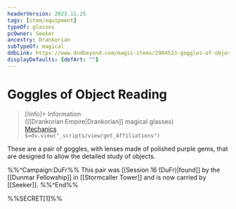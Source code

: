 ```yaml
---
headerVersion: 2023.11.25
tags: [item/equipment]
typeOf: glasses
pcOwner: Seeker
ancestry: Drankorian
subTypeOf: magical
ddbLink: https://www.dndbeyond.com/magic-items/2984533-goggles-of-object-reading
displayDefaults: {defArt: ""}
---
```

# Goggles of Object Reading
>[!info]+ Information  
> ([[Drankorian Empire|Drankorian]] magical glasses)  
> [Mechanics](https://www.dndbeyond.com/magic-items/2984533-goggles-of-object-reading)  
> `$=dv.view("_scripts/view/get_Affiliations")`

These are a pair of goggles, with lenses made of polished purple gems, that are designed to allow the detailed study of objects. 

%%^Campaign:DuFr%%
This pair was [[Session 16 (DuFr)|found]] by the [[Dunmar Fellowship]] in [[Stormcaller Tower]] and is now carried by [[Seeker]].
%%^End%%

%%SECRET[1]%%